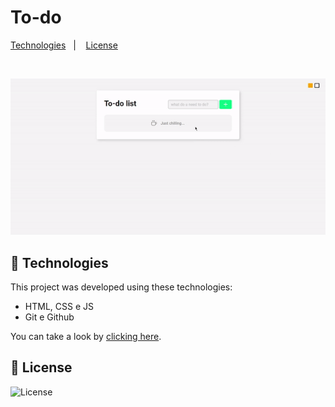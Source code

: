 <h1> To-do </h1>


<p >
  <a href="#-technologies">Technologies</a>&nbsp;&nbsp;&nbsp;|&nbsp;&nbsp;&nbsp;
  <a href="#-license">License</a>
</p>



<br>

<p>
  <img src=".github/preview.gif" >
</p>

## 🚀 Technologies

This project was developed using these technologies:

- HTML, CSS e JS
- Git e Github

You can take a look by <a href="https://adrianmedeirosdev.github.io/to-do" target="_blank">clicking here</a>.

## 📝 License

<p><img alt="License" src="https://img.shields.io/static/v1?label=license&message=MIT&color=49AA26&labelColor=000000"></p>

